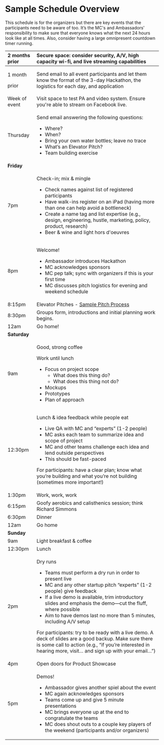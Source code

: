 # Sample Schedule Overview

This schedule is for the organizers but there are key events that the participants need to be aware of too. It’s the MC's and Ambassadors' responsibility to make sure that everyone knows what the next 24 hours look like at all times. Also, consider having a large omnipresent countdown timer running.

<table>
  <thead>
    <tr>
      <th style="text-align:left">2 months prior</th>
      <th style="text-align:left">Secure space: consider security, A/V, high capacity wi-fi, and live streaming
        capabilities</th>
    </tr>
  </thead>
  <tbody>
    <tr>
      <td style="text-align:left">
        <p>1 month</p>
        <p>prior</p>
      </td>
      <td style="text-align:left">Send email to all event participants and let them know the format of the
        3-day Hackathon, the logistics for each day, and application</td>
    </tr>
    <tr>
      <td style="text-align:left">Week of event</td>
      <td style="text-align:left">Visit space to test PA and video system. Ensure you&apos;re able to stream
        on Facebook live.</td>
    </tr>
    <tr>
      <td style="text-align:left">Thursday</td>
      <td style="text-align:left">
        <p>Send email answering the following questions:
          <br />
        </p>
        <ul>
          <li>Where?</li>
          <li>When?</li>
          <li>Bring your own water bottles; leave no trace</li>
          <li>What&#x2019;s an Elevator Pitch?</li>
          <li>Team building exercise</li>
        </ul>
      </td>
    </tr>
    <tr>
      <td style="text-align:left"><b>Friday</b>
      </td>
      <td style="text-align:left"></td>
    </tr>
    <tr>
      <td style="text-align:left">7pm</td>
      <td style="text-align:left">
        <p>Check-in; mix &amp; mingle
          <br />
        </p>
        <ul>
          <li>Check names against list of registered participants</li>
          <li>Have walk-ins register on an iPad (having more than one can help avoid
            a bottleneck)</li>
          <li>Create a name tag and list expertise (e.g., design, engineering, hustle,
            marketing, policy, product, research)</li>
          <li>Beer &amp; wine and light hors d&apos;oeuvres</li>
        </ul>
      </td>
    </tr>
    <tr>
      <td style="text-align:left">8pm</td>
      <td style="text-align:left">
        <p>Welcome!
          <br />
        </p>
        <ul>
          <li>Ambassador introduces Hackathon</li>
          <li>MC acknowledges sponsors</li>
          <li>MC pep talk; sync with organizers if this is your first time</li>
          <li>MC discusses pitch logistics for evening and weekend schedule</li>
        </ul>
      </td>
    </tr>
    <tr>
      <td style="text-align:left">8:15pm</td>
      <td style="text-align:left">Elevator Pitches - <a href="sample-elevator-pitch-process.md">Sample Pitch Process</a>
      </td>
    </tr>
    <tr>
      <td style="text-align:left">8:30pm</td>
      <td style="text-align:left">Groups form, introductions and initial planning work begins.</td>
    </tr>
    <tr>
      <td style="text-align:left">12am</td>
      <td style="text-align:left">Go home!</td>
    </tr>
    <tr>
      <td style="text-align:left"><b>Saturday</b>
      </td>
      <td style="text-align:left"></td>
    </tr>
    <tr>
      <td style="text-align:left">9am</td>
      <td style="text-align:left">
        <p>Good, strong coffee</p>
        <p>Work until lunch
          <br />
        </p>
        <ul>
          <li>Focus on project scope
            <ul>
              <li>What does this thing do?</li>
              <li>What does this thing not do?</li>
            </ul>
          </li>
          <li>Mockups</li>
          <li>Prototypes</li>
          <li>Plan of approach</li>
        </ul>
      </td>
    </tr>
    <tr>
      <td style="text-align:left">12:30pm</td>
      <td style="text-align:left">
        <p>Lunch &amp; idea feedback while people eat
          <br />
        </p>
        <ul>
          <li>Live QA with MC and &#x201C;experts&#x201D; (1-2 people)</li>
          <li>MC asks each team to summarize idea and scope of project</li>
          <li>MC and other teams challenge each idea and lend outside perspectives</li>
          <li>This should be fast-paced</li>
        </ul>
        <p>For participants: have a clear plan; know what you&#x2019;re building
          and what you&#x2019;re not building (sometimes more important!)</p>
      </td>
    </tr>
    <tr>
      <td style="text-align:left">1:30pm</td>
      <td style="text-align:left">Work, work, work</td>
    </tr>
    <tr>
      <td style="text-align:left">6:15pm</td>
      <td style="text-align:left">Goofy aerobics and calisthenics session; think Richard Simmons</td>
    </tr>
    <tr>
      <td style="text-align:left">6:30pm</td>
      <td style="text-align:left">Dinner</td>
    </tr>
    <tr>
      <td style="text-align:left">12am</td>
      <td style="text-align:left">Go home</td>
    </tr>
    <tr>
      <td style="text-align:left"><b>Sunday</b>
      </td>
      <td style="text-align:left"></td>
    </tr>
    <tr>
      <td style="text-align:left">9am</td>
      <td style="text-align:left">Light breakfast &amp; coffee</td>
    </tr>
    <tr>
      <td style="text-align:left">12:30pm</td>
      <td style="text-align:left">Lunch</td>
    </tr>
    <tr>
      <td style="text-align:left">2pm</td>
      <td style="text-align:left">
        <p>Dry runs
          <br />
        </p>
        <ul>
          <li>Teams must perform a dry run in order to present live</li>
          <li>MC and any other startup pitch &#x201C;experts&#x201D; (1-2 people) give
            feedback</li>
          <li>If a live demo is available, trim introductory slides and emphasis the
            demo&#x2014;cut the fluff, where possible</li>
          <li>Aim to have demos last no more than 5 minutes, including A/V setup</li>
        </ul>
        <p>For participants: try to be ready with a live demo. A deck of slides are
          a good backup. Make sure there is some call to action (e.g., &#x201C;if
          you&#x2019;re interested in hearing more, visit&#x2026; and sign up with
          your email&#x2026;&#x201D;)</p>
      </td>
    </tr>
    <tr>
      <td style="text-align:left">4pm</td>
      <td style="text-align:left">Open doors for Product Showcase</td>
    </tr>
    <tr>
      <td style="text-align:left">5pm</td>
      <td style="text-align:left">
        <p>Demos!
          <br />
        </p>
        <ul>
          <li>Ambassador gives another spiel about the event</li>
          <li>MC again acknowledges sponsors</li>
          <li>Teams come up and give 5 minute presentations</li>
          <li>MC brings everyone up at the end to congratulate the teams</li>
          <li>MC does shout outs to a couple key players of the weekend (participants
            and/or organizers)</li>
        </ul>
      </td>
    </tr>
  </tbody>
</table>